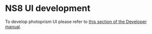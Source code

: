 # NS8 UI development

To develop photoprism UI please refer to [this section of the Developer manual](https://nethserver.github.io/ns8-core/ui/modules/#module-ui-development).
